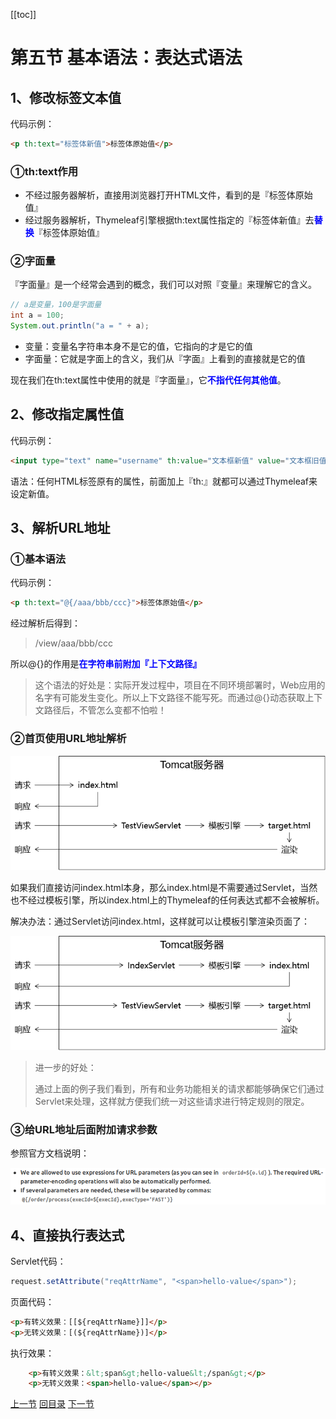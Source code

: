 [[toc]]

# 第五节 基本语法：表达式语法

## 1、修改标签文本值

代码示例：

```html
<p th:text="标签体新值">标签体原始值</p>
```

### ①th:text作用

- 不经过服务器解析，直接用浏览器打开HTML文件，看到的是『标签体原始值』
- 经过服务器解析，Thymeleaf引擎根据th:text属性指定的『标签体新值』去<span style="color:blue;font-weight:bold;">替换</span>『标签体原始值』

### ②字面量

『字面量』是一个经常会遇到的概念，我们可以对照『变量』来理解它的含义。

```java
// a是变量，100是字面量
int a = 100;
System.out.println("a = " + a);
```

- 变量：变量名字符串本身不是它的值，它指向的才是它的值
- 字面量：它就是字面上的含义，我们从『字面』上看到的直接就是它的值

现在我们在th:text属性中使用的就是『字面量』，它<span style="color:blue;font-weight:bold;">不指代任何其他值</span>。

## 2、修改指定属性值

代码示例：

```html
<input type="text" name="username" th:value="文本框新值" value="文本框旧值" />
```

语法：任何HTML标签原有的属性，前面加上『th:』就都可以通过Thymeleaf来设定新值。

## 3、解析URL地址

### ①基本语法

代码示例：

```html
<p th:text="@{/aaa/bbb/ccc}">标签体原始值</p>
```

经过解析后得到：

> /view/aaa/bbb/ccc

所以@{}的作用是<span style="color:blue;font-weight:bold;">在字符串前附加『上下文路径』</span>

>  这个语法的好处是：实际开发过程中，项目在不同环境部署时，Web应用的名字有可能发生变化。所以上下文路径不能写死。而通过@{}动态获取上下文路径后，不管怎么变都不怕啦！

### ②首页使用URL地址解析

![./images](./images/img018.png)

如果我们直接访问index.html本身，那么index.html是不需要通过Servlet，当然也不经过模板引擎，所以index.html上的Thymeleaf的任何表达式都不会被解析。

解决办法：通过Servlet访问index.html，这样就可以让模板引擎渲染页面了：

![./images](./images/img019.png)

> 进一步的好处：
>
> 通过上面的例子我们看到，所有和业务功能相关的请求都能够确保它们通过Servlet来处理，这样就方便我们统一对这些请求进行特定规则的限定。

### ③给URL地址后面附加请求参数

参照官方文档说明：

![./images](./images/img037.png)

## 4、直接执行表达式

Servlet代码：

```java
request.setAttribute("reqAttrName", "<span>hello-value</span>");
```

页面代码：

```html
<p>有转义效果：[[${reqAttrName}]]</p>
<p>无转义效果：[(${reqAttrName})]</p>
```

执行效果：

```html
    <p>有转义效果：&lt;span&gt;hello-value&lt;/span&gt;</p>
    <p>无转义效果：<span>hello-value</span></p>
```



[上一节](verse04.html) [回目录](index.html) [下一节](verse06.html)